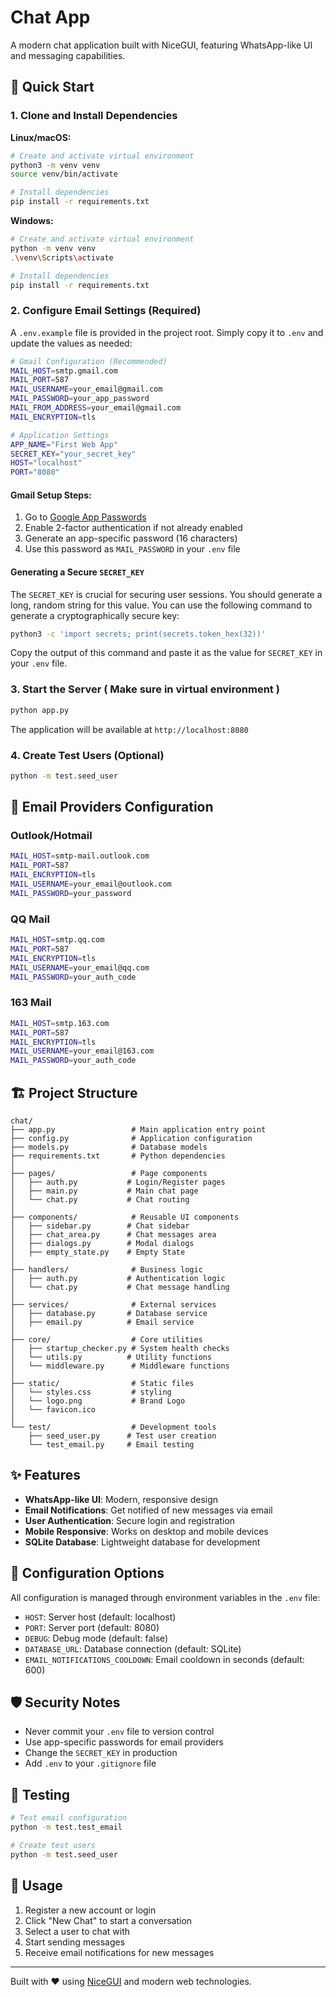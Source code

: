 # Chat App 

A modern chat application built with NiceGUI, featuring WhatsApp-like UI and messaging capabilities.

## 🚀 Quick Start

### 1. Clone and Install Dependencies

**Linux/macOS:**
```bash
# Create and activate virtual environment
python3 -m venv venv
source venv/bin/activate

# Install dependencies
pip install -r requirements.txt
```

**Windows:**
```bash
# Create and activate virtual environment
python -m venv venv
.\venv\Scripts\activate

# Install dependencies
pip install -r requirements.txt
```

### 2. Configure Email Settings (Required)
A `.env.example` file is provided in the project root. Simply copy it to `.env` and update the values as needed:

```bash
# Gmail Configuration (Recommended)
MAIL_HOST=smtp.gmail.com
MAIL_PORT=587
MAIL_USERNAME=your_email@gmail.com
MAIL_PASSWORD=your_app_password
MAIL_FROM_ADDRESS=your_email@gmail.com
MAIL_ENCRYPTION=tls

# Application Settings
APP_NAME="First Web App"
SECRET_KEY="your_secret_key"
HOST="localhost"
PORT="8080"
```

#### Gmail Setup Steps:
1. Go to [Google App Passwords](https://myaccount.google.com/apppasswords)
2. Enable 2-factor authentication if not already enabled
3. Generate an app-specific password (16 characters)
4. Use this password as `MAIL_PASSWORD` in your `.env` file

#### Generating a Secure `SECRET_KEY`
The `SECRET_KEY` is crucial for securing user sessions. You should generate a long, random string for this value. You can use the following command to generate a cryptographically secure key:

```bash
python3 -c 'import secrets; print(secrets.token_hex(32))'
```

Copy the output of this command and paste it as the value for `SECRET_KEY` in your `.env` file.

### 3. Start the Server ( Make sure in virtual environment )
```bash
python app.py
```

The application will be available at `http://localhost:8080`

### 4. Create Test Users (Optional)
```bash
python -m test.seed_user
```

## 📧 Email Providers Configuration

### Outlook/Hotmail
```bash
MAIL_HOST=smtp-mail.outlook.com
MAIL_PORT=587
MAIL_ENCRYPTION=tls
MAIL_USERNAME=your_email@outlook.com
MAIL_PASSWORD=your_password
```

### QQ Mail
```bash
MAIL_HOST=smtp.qq.com
MAIL_PORT=587
MAIL_ENCRYPTION=tls
MAIL_USERNAME=your_email@qq.com
MAIL_PASSWORD=your_auth_code
```

### 163 Mail
```bash
MAIL_HOST=smtp.163.com
MAIL_PORT=587
MAIL_ENCRYPTION=tls
MAIL_USERNAME=your_email@163.com
MAIL_PASSWORD=your_auth_code
```

## 🏗️ Project Structure

```
chat/
├── app.py                 # Main application entry point
├── config.py              # Application configuration
├── models.py              # Database models
├── requirements.txt       # Python dependencies
│
├── pages/                 # Page components
│   ├── auth.py           # Login/Register pages
│   ├── main.py           # Main chat page
│   └── chat.py           # Chat routing
│
├── components/            # Reusable UI components
│   ├── sidebar.py        # Chat sidebar
│   ├── chat_area.py      # Chat messages area
│   ├── dialogs.py        # Modal dialogs
│   ├── empty_state.py    # Empty State
│
├── handlers/              # Business logic
│   ├── auth.py           # Authentication logic
│   └── chat.py           # Chat message handling
│
├── services/              # External services
│   ├── database.py       # Database service
│   ├── email.py          # Email service
│
├── core/                  # Core utilities
│   ├── startup_checker.py # System health checks
│   └── utils.py          # Utility functions
│   └── middleware.py      # Middleware functions
│
├── static/                # Static files
│   └── styles.css         # styling
│   └── logo.png           # Brand Logo
│   └── favicon.ico        
│
└── test/                  # Development tools
    ├── seed_user.py      # Test user creation
    └── test_email.py     # Email testing
```

## ✨ Features

- **WhatsApp-like UI**: Modern, responsive design
- **Email Notifications**: Get notified of new messages via email
- **User Authentication**: Secure login and registration
- **Mobile Responsive**: Works on desktop and mobile devices
- **SQLite Database**: Lightweight database for development

## 🔧 Configuration Options

All configuration is managed through environment variables in the `.env` file:

- `HOST`: Server host (default: localhost)
- `PORT`: Server port (default: 8080)
- `DEBUG`: Debug mode (default: false)
- `DATABASE_URL`: Database connection (default: SQLite)
- `EMAIL_NOTIFICATIONS_COOLDOWN`: Email cooldown in seconds (default: 600)

## 🛡️ Security Notes

- Never commit your `.env` file to version control
- Use app-specific passwords for email providers
- Change the `SECRET_KEY` in production
- Add `.env` to your `.gitignore` file

## 🧪 Testing

```bash
# Test email configuration
python -m test.test_email

# Create test users
python -m test.seed_user
```

## 📱 Usage

1. Register a new account or login
2. Click "New Chat" to start a conversation
3. Select a user to chat with
4. Start sending messages
5. Receive email notifications for new messages

---

Built with ❤️ using [NiceGUI](https://nicegui.io/) and modern web technologies.